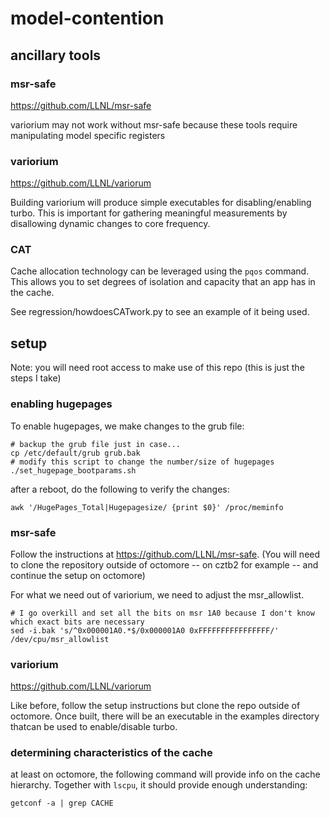 # model-contention

## ancillary tools

### msr-safe
https://github.com/LLNL/msr-safe

variorium may not work without msr-safe because these tools require manipulating model specific registers

### variorium
https://github.com/LLNL/variorum

Building variorium will produce simple executables for disabling/enabling turbo.
This is important for gathering meaningful measurements by disallowing dynamic changes to core frequency.

### CAT
Cache allocation technology can be leveraged using the `pqos` command. This allows you to set degrees of isolation and capacity that an app has in the cache.

See regression/howdoesCATwork.py to see an example of it being used.


## setup
Note: you will need root access to make use of this repo
(this is just the steps I take)

### enabling hugepages
To enable hugepages, we make changes to the grub file:

```
# backup the grub file just in case...
cp /etc/default/grub grub.bak
# modify this script to change the number/size of hugepages
./set_hugepage_bootparams.sh
```

after a reboot, do the following to verify the changes:
```
awk '/HugePages_Total|Hugepagesize/ {print $0}' /proc/meminfo
```

### msr-safe
Follow the instructions at https://github.com/LLNL/msr-safe.
(You will need to clone the repository outside of octomore -- on cztb2 for example -- and continue the setup on octomore)

For what we need out of variorium, we need to adjust the msr_allowlist.
```
# I go overkill and set all the bits on msr 1A0 because I don't know which exact bits are necessary
sed -i.bak 's/^0x000001A0.*$/0x000001A0 0xFFFFFFFFFFFFFFFF/' /dev/cpu/msr_allowlist
```

### variorium
https://github.com/LLNL/variorum

Like before, follow the setup instructions but clone the repo outside of octomore.
Once built, there will be an executable in the examples directory thatcan be used to enable/disable turbo.

### determining characteristics of the cache
at least on octomore, the following command will provide info on the cache hierarchy.
Together with `lscpu`, it should provide enough understanding:
```
getconf -a | grep CACHE
```

